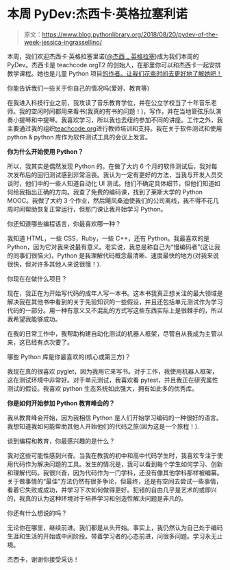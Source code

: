 # 本周 PyDev:杰西卡·英格拉塞利诺

> 原文：<https://www.blog.pythonlibrary.org/2018/08/20/pydev-of-the-week-jessica-ingrassellino/>

本周，我们欢迎杰西卡·英格拉塞里诺([@杰西 _ 英格拉塞](https://twitter.com/jess_ingrass))成为我们本周的 PyDev。杰西卡是 teachcode.orgT2 的创始人，在那里你可以和杰西卡一起安排教学课程。她也是儿童 Python 项目[的作者。让我们花些时间去更好地了解她吧！](https://amzn.to/2JiI9Pk)

你能告诉我们一些关于你自己的情况吗(爱好、教育等)

在我进入科技行业之前，我攻读了音乐教育学位，并在公立学校当了十年音乐老师。我的空闲时间都用来看书(我真的有书的问题！)，写作，并在当地管弦乐队演奏小提琴和中提琴。我喜欢学习，所以我也去纽约参加不同的讲座。工作之外，我主要通过我的组织[teachcode.org](http://teachcode.org)进行教师培训和支持。我在关于软件测试和使用 python & python 库作为软件测试工具的会议上发言。

**你为什么开始使用 Python？**

所以，我其实是偶然发现 Python 的。在做了大约 6 个月的软件测试后，我对每次发布后的回归测试感到非常沮丧。我认为一定有更好的方法，当我与开发人员交谈时，他们中的一些人知道自动化 UI 测试。他们不确定具体细节，但他们知道如何给我指出正确的方向。我查了免费的编码课，找到了莱斯大学的 Python MOOC。我做了大约 3 个作业，然后飓风桑迪使我们的公司离线，我不得不花几周时间帮助恢复正常运行，但那门课让我开始学习 Python。

你还知道哪些编程语言，你最喜欢哪一种？

我知道 HTML，一些 CSS，Ruby，一些 C++，还有 Python。我最喜欢的是 Python，因为它对我来说最有意义。老实说，我总是称自己为“慢编码者”(这让我的同事们很恼火)，Python 是我理解代码概念最清晰、速度最快的地方(对我来说很快，但对许多其他人来说很慢！).

你现在在做什么项目？

现在，我正在为开始写代码的成年人写一本书。这本书我真正想关注的最大领域是解决我在其他书中看到的关于先验知识的一些假设，并且还包括单元测试作为学习代码的一部分。用一种有意义又不混乱的方式写这些东西实际上是很棘手的，所以我希望我能够成功。

在我的日常工作中，我帮助构建自动化测试的机器人框架，尽管自从我成为主管以来，这已经有点次要了。

哪些 Python 库是你最喜欢的(核心或第三方)？

我现在真的很喜欢 pyglet，因为我用它来写书。对于工作，我使用机器人框架，这在测试环境中非常好。对于单元测试，我喜欢看 pytest，并且我正在研究属性测试的假设。我喜欢 python 生态系统如此强大，拥有如此多的优秀库。

**你是如何开始参加 Python 教育峰会的？**

我从教育峰会开始，因为我相信 Python 是人们开始学习编码的一种很好的语言。我想知道我如何能帮助其他人开始他们的代码之旅(因为这是一个旅程！).

谈到编程和教育，你最感兴趣的是什么？

我对这些可能性感到兴奋。当我在教我的初中和高中代码学生时，我喜欢专注于使用代码作为解决问题的工具。发生的情况是，我可以看到每个学生如何学习、创新和理解代码。我很兴奋，因为代码作为一门学科，还没有像其他学科那样被编纂。关于做事情的“最佳”方法仍然有很多争论，但最终，还是有空间去尝试一些事情，看着它失败或成功，并学习下次如何做得更好。犯错的自由几乎是艺术的或即兴的，我真的认为这种环境对于培养学习和创造性解决问题是非凡的。

你还有什么想说的吗？

无论你在哪里，继续前进。我们都是从头开始。事实上，我仍然认为自己处于编码生涯和生活的开始或中间阶段。带着学习者的心态前进，问很多问题。学习永无止境。

杰西卡，谢谢你接受采访！